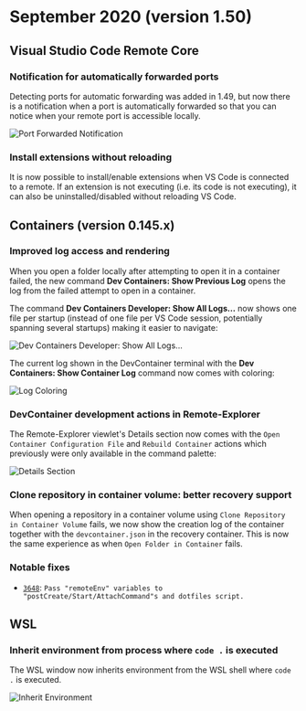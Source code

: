# September 2020 (version 1.50)

## Visual Studio Code Remote Core

### Notification for automatically forwarded ports

Detecting ports for automatic forwarding was added in 1.49, but now there is a notification when a port is automatically forwarded so that you can notice when your remote port is accessible locally.

![`Port Forwarded Notification`](images/1_50/port-forwarded-notification.png)

### Install extensions without reloading

It is now possible to install/enable extensions when VS Code is connected to a remote. If an extension is not executing (i.e. its code is not executing), it can also be uninstalled/disabled without reloading VS Code.

## Containers (version 0.145.x)

### Improved log access and rendering

When you open a folder locally after attempting to open it in a container failed, the new command **Dev Containers: Show Previous Log** opens the log from the failed attempt to open in a container.

The command **Dev Containers Developer: Show All Logs...** now shows one file per startup (instead of one file per VS Code session, potentially spanning several startups) making it easier to navigate:

![`Dev Containers Developer: Show All Logs...`](images/1_50/containers-show-all-logs.png)

The current log shown in the DevContainer terminal with the **Dev Containers: Show Container Log** command now comes with coloring:

![`Log Coloring`](images/1_50/containers-log-coloring.png)

### DevContainer development actions in Remote-Explorer

The Remote-Explorer viewlet's Details section now comes with the `Open Container Configuration File` and `Rebuild Container` actions which previously were only available in the command palette:

![`Details Section`](images/1_50/containers-details-section.png)

### Clone repository in container volume: better recovery support

When opening a repository in a container volume using `Clone Repository in Container Volume` fails, we now show the creation log of the container together with the `devcontainer.json` in the recovery container. This is now the same experience as when `Open Folder in Container` fails.

### Notable fixes

- [`3648`](https://github.com/microsoft/vscode-remote-release/issues/3648): `Pass "remoteEnv" variables to "postCreate/Start/AttachCommand"s and dotfiles script.`

## WSL

### Inherit environment from process where `code .` is executed

The WSL window now inherits environment from the WSL shell where `code .` is executed.

![`Inherit Environment`](images/1_50/wsl-inherit-env.png)
